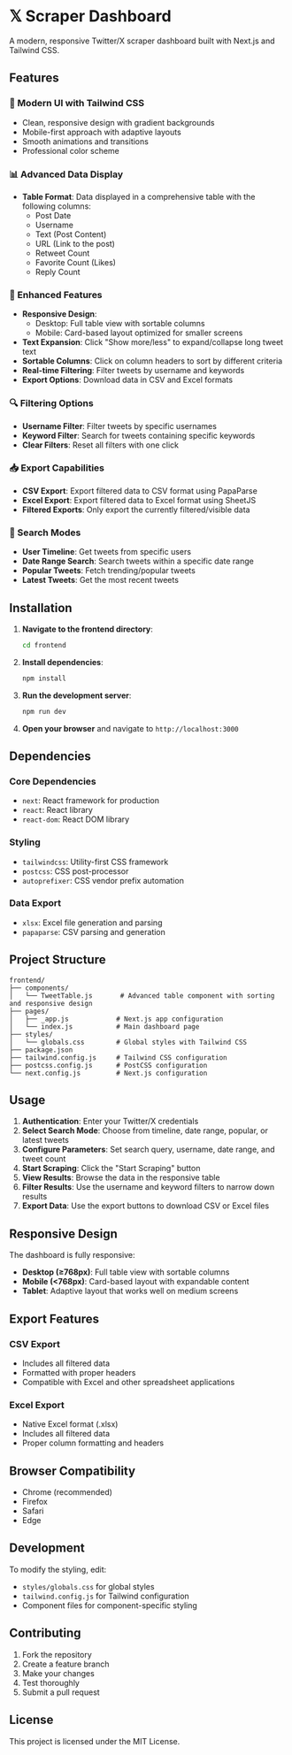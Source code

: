 # 𝕏 Scraper Dashboard

A modern, responsive Twitter/X scraper dashboard built with Next.js and Tailwind CSS.

## Features

### 🎨 Modern UI with Tailwind CSS
- Clean, responsive design with gradient backgrounds
- Mobile-first approach with adaptive layouts
- Smooth animations and transitions
- Professional color scheme

### 📊 Advanced Data Display
- **Table Format**: Data displayed in a comprehensive table with the following columns:
  - Post Date
  - Username
  - Text (Post Content)
  - URL (Link to the post)
  - Retweet Count
  - Favorite Count (Likes)
  - Reply Count

### 🔧 Enhanced Features
- **Responsive Design**: 
  - Desktop: Full table view with sortable columns
  - Mobile: Card-based layout optimized for smaller screens
- **Text Expansion**: Click "Show more/less" to expand/collapse long tweet text
- **Sortable Columns**: Click on column headers to sort by different criteria
- **Real-time Filtering**: Filter tweets by username and keywords
- **Export Options**: Download data in CSV and Excel formats

### 🔍 Filtering Options
- **Username Filter**: Filter tweets by specific usernames
- **Keyword Filter**: Search for tweets containing specific keywords
- **Clear Filters**: Reset all filters with one click

### 📥 Export Capabilities
- **CSV Export**: Export filtered data to CSV format using PapaParse
- **Excel Export**: Export filtered data to Excel format using SheetJS
- **Filtered Exports**: Only export the currently filtered/visible data

### 🚀 Search Modes
- **User Timeline**: Get tweets from specific users
- **Date Range Search**: Search tweets within a specific date range
- **Popular Tweets**: Fetch trending/popular tweets
- **Latest Tweets**: Get the most recent tweets

## Installation

1. **Navigate to the frontend directory**:
   ```bash
   cd frontend
   ```

2. **Install dependencies**:
   ```bash
   npm install
   ```

3. **Run the development server**:
   ```bash
   npm run dev
   ```

4. **Open your browser** and navigate to `http://localhost:3000`

## Dependencies

### Core Dependencies
- `next`: React framework for production
- `react`: React library
- `react-dom`: React DOM library

### Styling
- `tailwindcss`: Utility-first CSS framework
- `postcss`: CSS post-processor
- `autoprefixer`: CSS vendor prefix automation

### Data Export
- `xlsx`: Excel file generation and parsing
- `papaparse`: CSV parsing and generation

## Project Structure

```
frontend/
├── components/
│   └── TweetTable.js       # Advanced table component with sorting and responsive design
├── pages/
│   ├── _app.js            # Next.js app configuration
│   └── index.js           # Main dashboard page
├── styles/
│   └── globals.css        # Global styles with Tailwind CSS
├── package.json
├── tailwind.config.js     # Tailwind CSS configuration
├── postcss.config.js      # PostCSS configuration
└── next.config.js         # Next.js configuration
```

## Usage

1. **Authentication**: Enter your Twitter/X credentials
2. **Select Search Mode**: Choose from timeline, date range, popular, or latest tweets
3. **Configure Parameters**: Set search query, username, date range, and tweet count
4. **Start Scraping**: Click the "Start Scraping" button
5. **View Results**: Browse the data in the responsive table
6. **Filter Results**: Use the username and keyword filters to narrow down results
7. **Export Data**: Use the export buttons to download CSV or Excel files

## Responsive Design

The dashboard is fully responsive:
- **Desktop (≥768px)**: Full table view with sortable columns
- **Mobile (<768px)**: Card-based layout with expandable content
- **Tablet**: Adaptive layout that works well on medium screens

## Export Features

### CSV Export
- Includes all filtered data
- Formatted with proper headers
- Compatible with Excel and other spreadsheet applications

### Excel Export
- Native Excel format (.xlsx)
- Includes all filtered data
- Proper column formatting and headers

## Browser Compatibility

- Chrome (recommended)
- Firefox
- Safari
- Edge

## Development

To modify the styling, edit:
- `styles/globals.css` for global styles
- `tailwind.config.js` for Tailwind configuration
- Component files for component-specific styling

## Contributing

1. Fork the repository
2. Create a feature branch
3. Make your changes
4. Test thoroughly
5. Submit a pull request

## License

This project is licensed under the MIT License.
